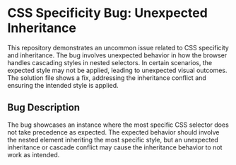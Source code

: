 # CSS Specificity Bug: Unexpected Inheritance

This repository demonstrates an uncommon issue related to CSS specificity and inheritance.  The bug involves unexpected behavior in how the browser handles cascading styles in nested selectors. In certain scenarios, the expected style may not be applied, leading to unexpected visual outcomes.  The solution file shows a fix, addressing the inheritance conflict and ensuring the intended style is applied.

## Bug Description
The bug showcases an instance where the most specific CSS selector does not take precedence as expected. The expected behavior should involve the nested element inheriting the most specific style, but an unexpected inheritance or cascade conflict may cause the inheritance behavior to not work as intended.